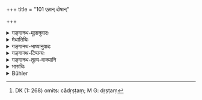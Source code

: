 +++
title = "101 एतान् दोषान्"

+++

<details><summary>गङ्गानथ-मूलानुवादः</summary>

‘Having noticed all these evils proceeding prom perjury, speak out directly everything exactly what you have seen and heard.’—(101)
</details>

<details><summary>मेधातिथिः</summary>

ऊहापोहौ वर्जयित्वा यथादृष्टं यथाश्रुतं चादृष्टं[^१] तत्वेन ब्रूहि ॥ ८.१०१ ॥


[^१]:
     DK (1: 268) omits: cādṛṣṭaṃ; M G: dṛṣṭaṃ
</details>

<details><summary>गङ्गानथ-भाष्यानुवादः</summary>

Give up all suspense and hesitation, speak out what you have seen and heard.—(101)
</details>

<details><summary>गङ्गानथ-टिप्पन्यः</summary>

‘*Añjasā*’—‘Without hesitation or śilly-shallying (Medhātithi);—‘truly’
(Govindarāja and Kullūka);—‘quickly’ (Nārāyaṇa).

This verse is quoted in *Aparārka* (p. 674);—in *Smṛticandrikā*
(Vyavahāra, p. 205), which explains ‘*añjasā*’ as ‘with a clear
heart’;—and in *Kṛtyakalpataru* (35b).
</details>

<details><summary>गङ्गानथ-तुल्य-वाक्यानि</summary>

*Kātyāyana* (Aparārka, p. 675).—‘When they have assembled, they should
say exactly what they have seen or heard.’

[\[See texts under
74.\]]
</details>

<details><summary>भारुचिः</summary>

अमी पञ्च श्लोकाः सर्वसाक्षिसाधारणाः, अमृतवचनप्रतिषेधविद्वेषणार्था अर्थवादाः, न फलविधयः । अकृताभ्यागमकृतविप्रणाशदोषप्रसङ्गात् । एवं च प्रतिपुरुषं शास्त्राधिकारो हीयेत । आनर्थक्यं चास्य स्यात् । येन स्वकृतकर्मफलभोगः शास्त्रस्यार्थवत्त्वम् । अतः शास्त्रविरोधान् न्यायविरोधाच् च प्रतिषेधार्थवादा एवैते विज्ञेयाः ॥ ८.१००–१०२ ॥
</details>

<details><summary>Bühler</summary>

101	'Marking well all the evils (which are produced) by perjury, declare thou openly everything as (thou hast) heard or seen (it).'
</details>
